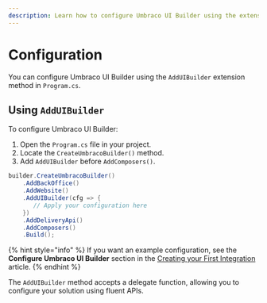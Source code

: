```yaml
---
description: Learn how to configure Umbraco UI Builder using the extension method.
---
```


# Configuration

You can configure Umbraco UI Builder using the `AddUIBuilder` extension method in `Program.cs`.

## Using `AddUIBuilder`

To configure Umbraco UI Builder:

1. Open the `Program.cs` file in your project.
2. Locate the `CreateUmbracoBuilder()` method.
3. Add `AddUIBuilder` before `AddComposers()`.

```csharp
builder.CreateUmbracoBuilder()
    .AddBackOffice()
    .AddWebsite()
    .AddUIBuilder(cfg => {
       // Apply your configuration here
    })
    .AddDeliveryApi()
    .AddComposers()
    .Build();
```

{% hint style="info" %}
If you want an example configuration, see the **Configure Umbraco UI Builder** section in the [Creating your First Integration](../guides/creating-your-first-integration.md) article.
{% endhint %}

The `AddUIBuilder` method accepts a delegate function, allowing you to configure your solution using fluent APIs.
